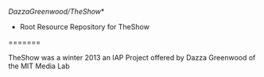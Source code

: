 *DazzaGreenwood/TheShow**  
* Root Resource Repository for TheShow

=======

TheShow was a winter 2013 an IAP Project offered by Dazza Greenwood of the MIT Media Lab  


